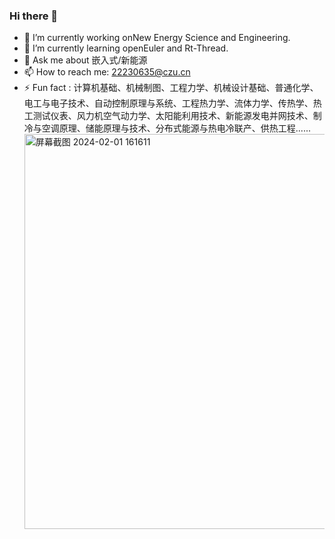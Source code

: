 ### Hi there 👋
- 🔭 I’m currently working onNew Energy Science and Engineering.
- 🌱 I’m currently learning openEuler and Rt-Thread.
- 💬 Ask me about 嵌入式/新能源
- 📫 How to reach me: 22230635@czu.cn
- ⚡ Fun fact :  计算机基础、机械制图、工程力学、机械设计基础、普通化学、电工与电子技术、自动控制原理与系统、工程热力学、流体力学、传热学、热工测试仪表、风力机空气动力学、太阳能利用技术、新能源发电并网技术、制冷与空调原理、储能原理与技术、分布式能源与热电冷联产、供热工程......
  <img width="632" alt="屏幕截图 2024-02-01 161611" src="https://github.com/Darrenpig/Darrenpig/assets/121377489/e23fd6c0-fe87-40b3-b7d6-6c6d85db9a67">

<!--
**Darrenpig/Darrenpig** is a ✨ _special_ ✨ repository because its `README.md` (this file) appears on your GitHub profile.

Here are some ideas to get you started:

- 🔭 I’m currently working on ...
- 🌱 I’m currently learning ...
- 👯 I’m looking to collaborate on ...
- 🤔 I’m looking for help with ...
- 💬 Ask me about ...
- 📫 How to reach me: ...
- 😄 Pronouns: ...
- ⚡ Fun fact: ...
-->
